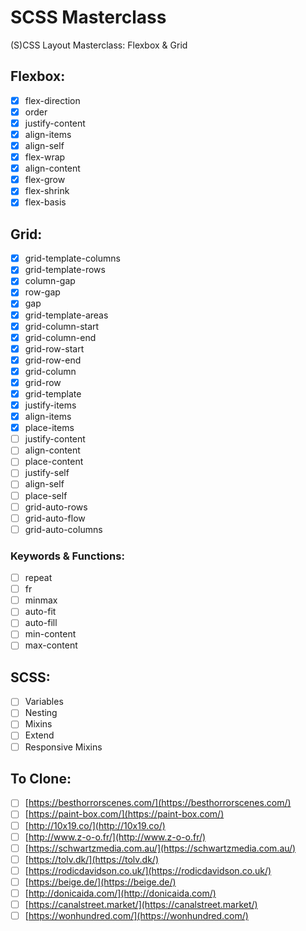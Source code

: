 # SCSS Masterclass

(S)CSS Layout Masterclass: Flexbox & Grid

## Flexbox:

- [X] flex-direction
- [X] order
- [X] justify-content
- [X] align-items
- [X] align-self
- [X] flex-wrap
- [X] align-content
- [X] flex-grow
- [X] flex-shrink
- [X] flex-basis

## Grid:

- [X] grid-template-columns
- [X] grid-template-rows
- [X] column-gap
- [X] row-gap
- [X] gap
- [X] grid-template-areas
- [X] grid-column-start
- [X] grid-column-end
- [X] grid-row-start
- [X] grid-row-end
- [X] grid-column
- [X] grid-row
- [X] grid-template
- [X] justify-items
- [X] align-items
- [X] place-items
- [ ] justify-content
- [ ] align-content
- [ ] place-content
- [ ] justify-self
- [ ] align-self
- [ ] place-self
- [ ] grid-auto-rows
- [ ] grid-auto-flow
- [ ] grid-auto-columns

### Keywords & Functions:

- [ ] repeat
- [ ] fr
- [ ] minmax
- [ ] auto-fit
- [ ] auto-fill
- [ ] min-content
- [ ] max-content

## SCSS:

- [ ] Variables
- [ ] Nesting
- [ ] Mixins
- [ ] Extend
- [ ] Responsive Mixins

## To Clone:

- [ ] [https://besthorrorscenes.com/](https://besthorrorscenes.com/)
- [ ] [https://paint-box.com/](https://paint-box.com/)
- [ ] [http://10x19.co/](http://10x19.co/)
- [ ] [http://www.z-o-o.fr/](http://www.z-o-o.fr/)
- [ ] [https://schwartzmedia.com.au/](https://schwartzmedia.com.au/)
- [ ] [https://tolv.dk/](https://tolv.dk/)
- [ ] [https://rodicdavidson.co.uk/](https://rodicdavidson.co.uk/)
- [ ] [https://beige.de/](https://beige.de/)
- [ ] [http://donicaida.com/](http://donicaida.com/)
- [ ] [https://canalstreet.market/](https://canalstreet.market/)
- [ ] [https://wonhundred.com/](https://wonhundred.com/)